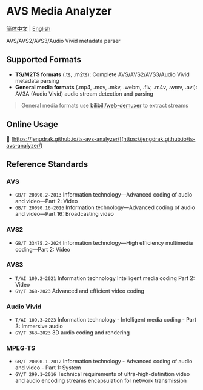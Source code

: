 # AVS Media Analyzer

[简体中文](README.zh-Hans.md) | [English](README.en.md)

AVS/AVS2/AVS3/Audio Vivid metadata parser

## Supported Formats

- **TS/M2TS formats** (.ts, .m2ts): Complete AVS/AVS2/AVS3/Audio Vivid metadata parsing
- **General media formats** (.mp4, .mov, .mkv, .webm, .flv, .m4v, .wmv, .avi): AV3A (Audio Vivid) audio stream detection and parsing

> General media formats use [bilibili/web-demuxer](https://github.com/bilibili/web-demuxer) to extract streams

## Online Usage

🔗 [https://jengdrak.github.io/ts-avs-analyzer/](https://jengdrak.github.io/ts-avs-analyzer/)

## Reference Standards

### AVS

- `GB/T 20090.2-2013` Information technology―Advanced coding of audio and video―Part 2: Video
- `GB/T 20090.16-2016` Information technology—Advanced coding of audio and video—Part 16: Broadcasting video

### AVS2

- `GB/T 33475.2-2024` Information technology—High efficiency multimedia coding—Part 2: Video

### AVS3

- `T/AI 109.2—2021` Information technology Intelligent media coding Part 2: Video
- `GY/T 368-2023` Advanced and efficient video coding

### Audio Vivid

- `T/AI 109.3—2023` Information technology - Intelligent media coding - Part 3: Immersive audio
- `GY/T 363—2023` 3D audio coding and rendering

### MPEG-TS
- `GB/T 20090.1-2012` Information technology - Advanced coding of audio and video - Part 1: System
- `GY/T 299.1—2016` Technical requirements of ultra-high-definition video and audio encoding streams encapsulation for network transmission